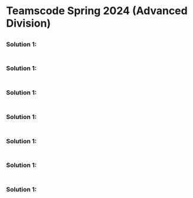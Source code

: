 # Teamscode Spring 2024 (Advanced Division)

##

### Solution 1: 

```py

```

##

### Solution 1: 

```py

```
##

### Solution 1: 

```py

```

##

### Solution 1: 

```py

```

##

### Solution 1: 

```py

```

##

### Solution 1: 

```py

```

##

### Solution 1: 

```py

```
